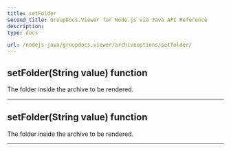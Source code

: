 ```yaml
---
title: setFolder
second_title: GroupDocs.Viewer for Node.js via Java API Reference
description: 
type: docs

url: /nodejs-java/groupdocs.viewer/archiveoptions/setfolder/
---
```


## setFolder(String value)  function

 The folder inside the archive to be rendered.
 


---


## setFolder(String value)  function

 The folder inside the archive to be rendered.
 


---


